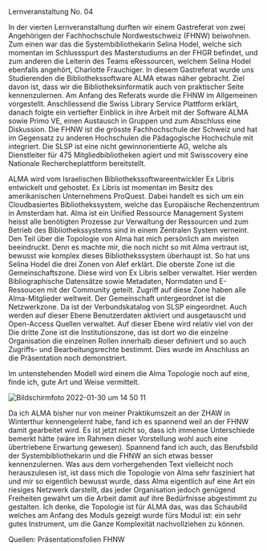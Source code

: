 Lernveranstaltung No. 04

In der vierten Lernveranstaltung durften wir einem Gastreferat von zwei Angehörigen der Fachhochschule Nordwestschweiz (FHNW) beiwohnen. Zum einen war das die Systembibliothekarin Selina Hodel, welche sich momentan im Schlussspurt des Masterstudiums an der FHGR befindet, und zum anderen die Leiterin des Teams eRessourcen, welchem Selina Hodel ebenfalls angehört, Charlotte Frauchiger. 
In diesem Gastreferat wurde uns Studierenden die Bibliothekssoftware ALMA etwas näher gebracht. Ziel davon ist, dass wir die Bibliotheksinformatik auch von praktischer Seite kennenzulernen. Am Anfang des Referats wurde die FHNW im Allgemeinen vorgestellt. Anschliessend die Swiss Library Service Plattform erklärt, danach folgte ein vertiefter Einblick in ihre Arbeit mit der Software ALMA sowie Primo VE, einen Austausch in Gruppen und zum Abschluss eine Diskussion. Die FHNW ist die grösste Fachhochschule der Schweiz und hat im Gegensatz zu anderen Hochschulen die Pädagogische Hochschule mit integriert. Die SLSP ist eine nicht gewinnorientierte AG, welche als Dienstleiter für 475 Mitgliedbibliotheken agiert und mit Swisscovery eine Nationale Rechercheplattform bereitstellt.

ALMA wird vom Israelischen Bibliothekssoftwareentwickler Ex Libris entwickelt und gehostet. Ex Libris ist momentan im Besitz des amerikanischen Unternehmens ProQuest. Dabei handelt es sich um ein Cloudbasiertes Bibliothekssystem, welche das Europäische Rechenzentrum in Amsterdam hat. Alma ist ein Unified Ressource Management System heisst alle benötigten Prozesse zur Verwaltung der Ressourcen und zum Betrieb des Bibliothekssystems sind in einem Zentralen System verneint. Den Teil über die Topologie von Alma hat mich persönlich am meisten beeindruckt. Denn es machte mir, die noch nicht so mit Alma vertraut ist, bewusst wie komplex dieses Bibliothekssystem überhaupt ist. So hat uns Selina Hodel die drei Zonen von Alef erklärt. Die oberste Zone ist die Gemeinschaftszone. Diese wird von Ex Libris selber verwaltet. Hier werden Bibliographische Datensätze sowie Metadaten, Normdaten und E-Ressoucen mit der Community geteilt. Zugriff auf diese Zone haben alle Alma-Mitglieder weltweit. Der Gemeinschaft untergeordnet ist die Netzwerkzone. Da ist der Verbundskatalog von SLSP eingeordnet. Auch werden auf dieser Ebene Benutzerdaten aktiviert und ausgetauscht und Open-Access Quellen verwaltet. Auf dieser Ebene wird relativ viel von der Die dritte Zone ist die Institutionszone, das ist dort wo die einzelne Organisation die einzelnen Rollen innerhalb dieser definiert und so auch Zugriffs- und Bearbeitungsrechte bestimmt. Dies wurde im Anschluss an die Präsentation noch demonstriert.

Im untenstehenden Modell wird einem die Alma Topologie noch auf eine, finde ich, gute Art und Weise vermittelt. 

![Bildschirmfoto 2022-01-30 um 14 50 11](https://user-images.githubusercontent.com/91735645/151702607-e365cfb8-5ed4-4c4e-824c-5511e5fa6230.png)


Da ich ALMA bisher nur von meiner Praktikumszeit an der ZHAW in Winterthur kennengelernt habe, fand ich es spannend weil an der FHNW damit gearbeitet wird. Es ist jetzt nicht so, dass ich immense Unterschiede bemerkt hätte (wäre im Rahmen dieser Vorstellung wohl auch eine übertriebene Erwartung gewesen). Spannend fand ich auch, das Berufsbild der Systembibliothekarin und die FHNW an sich etwas besser kennenzulernen. Was aus dem vorhergehenden Text vielleicht noch herauszulesen ist, ist dass mich die Topologie von Alma sehr fasziniert hat und mir so eigentlich bewusst wurde, dass Alma eigentlich auf eine Art ein riesiges Netzwerk darstellt, das jeder Organisation jedoch genügend Freiheiten gewährt um die Arbeit damit auf ihre Bedürfnisse abgestimmt zu gestalten. Ich denke, die Topologie ist für ALMA das, was das Schaubild welches am Anfang des Moduls gezeigt wurde fürs Modul ist: ein sehr gutes Instrument, um die Ganze Komplexität nachvollziehen zu können. 

Quellen: Präsentationsfolien FHNW


